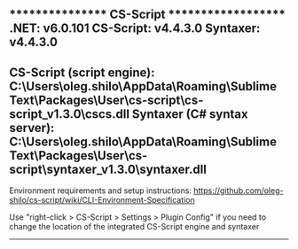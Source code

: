 *************** CS-Script ******************
.NET:      v6.0.101
CS-Script: v4.4.3.0
Syntaxer:  v4.4.3.0
---
CS-Script (script engine): C:\Users\oleg.shilo\AppData\Roaming\Sublime Text\Packages\User\cs-script\cs-script_v1.3.0\cscs.dll
Syntaxer (C# syntax server): C:\Users\oleg.shilo\AppData\Roaming\Sublime Text\Packages\User\cs-script\syntaxer_v1.3.0\syntaxer.dll
---


Environment requirements and setup instructions:
  https://github.com/oleg-shilo/cs-script/wiki/CLI-Environment-Specification

Use "right-click > CS-Script > Settings > Plugin Config" if you need to change the location of the integrated CS-Script engine and syntaxer
**********************************************